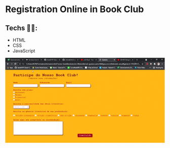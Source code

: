 # Registration Online in Book Club

## Techs 👩‍💻: 
- HTML
- CSS
- JavaScript

<img src="./documents/gifRegistration.gif" width="700px">